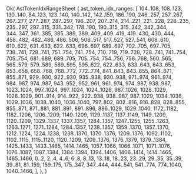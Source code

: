 Ok(
    AstTokenIdxRangeSheet {
        ast_token_idx_ranges: [
            104..108,
            108..123,
            130..140,
            84..123,
            123..140,
            140..142,
            142..159,
            186..190,
            246..257,
            257..267,
            267..277,
            277..287,
            287..297,
            196..207,
            207..214,
            214..221,
            221..228,
            228..235,
            235..297,
            297..315,
            331..342,
            178..190,
            190..315,
            315..342,
            342..344,
            344..347,
            361..385,
            385..389,
            389..409,
            409..419,
            419..430,
            430..444,
            458..482,
            482..486,
            486..506,
            506..517,
            517..527,
            527..541,
            608..610,
            610..622,
            631..633,
            622..633,
            696..697,
            689..697,
            702..705,
            697..705,
            738..741,
            728..741,
            751..754,
            741..754,
            710..719,
            719..728,
            728..741,
            741..754,
            705..754,
            681..689,
            689..705,
            705..754,
            754..756,
            756..768,
            560..565,
            565..579,
            579..589,
            589..595,
            595..622,
            622..633,
            633..643,
            643..653,
            653..658,
            658..768,
            768..772,
            772..774,
            841..843,
            843..855,
            864..871,
            855..871,
            929..930,
            922..930,
            935..938,
            930..938,
            971..974,
            961..974,
            984..987,
            974..987,
            943..952,
            952..961,
            961..974,
            974..987,
            938..987,
            1023..1024,
            997..1024,
            997..1024,
            1024..1026,
            987..1026,
            1028..1029,
            1026..1029,
            901..914,
            914..922,
            922..938,
            938..987,
            987..1029,
            1034..1036,
            1029..1036,
            1038..1040,
            1036..1040,
            797..802,
            802..816,
            816..828,
            828..855,
            855..871,
            871..881,
            881..891,
            891..896,
            896..1029,
            1029..1040,
            1172..1182,
            1182..1206,
            1206..1209,
            1149..1209,
            1129..1137,
            1137..1149,
            1149..1209,
            1120..1209,
            1329..1337,
            1337..1357,
            1284..1357,
            1247..1255,
            1255..1263,
            1263..1271,
            1271..1284,
            1284..1357,
            1238..1357,
            1359..1370,
            1357..1370,
            1212..1224,
            1224..1238,
            1238..1370,
            1370..1376,
            1209..1376,
            1092..1102,
            1102..1115,
            1115..1120,
            1120..1209,
            1209..1376,
            1376..1379,
            1379..1384,
            1425..1433,
            1433..1465,
            1414..1465,
            1057..1066,
            1066..1071,
            1071..1076,
            1076..1087,
            1087..1384,
            1384..1394,
            1394..1406,
            1406..1414,
            1414..1465,
            1465..1466,
            0..2,
            2..4,
            4..6,
            6..8,
            8..13,
            13..18,
            18..23,
            23..29,
            29..35,
            35..39,
            39..81,
            81..159,
            159..175,
            175..347,
            347..444,
            444..541,
            541..774,
            774..1040,
            1040..1466,
        ],
    },
)